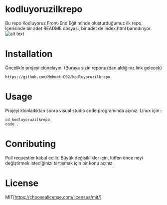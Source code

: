 # kodluyoruzilkrepo
Bu repo Kodluyoruz Front-End Eğitiminde oluşturduğumuz ilk repo. İçerisinde bir adet README dosyası, bir adet de index.html barındırıyor.
![alt text](https://www.google.com/search?q=kodluyoruz+jpeg&rlz=1C1CHZN_trTR1028TR1028&sxsrf=ALiCzsa7Sbq6S7Vy7TCUGyTfZJ9y6H23ag:1670761885244&source=lnms&tbm=isch&sa=X&ved=2ahUKEwiagbKFyfH7AhXP4YUKHXxDBr0Q_AUoAXoECAEQAw&biw=1366&bih=657&dpr=1)

# Installation
Öncelikle projeyi clonelayın. (Buraya sizin reponuzdan aldığınız link gelecek)
```
https://github.com/Mehmet-D02/kodluyoruzilkrepo

```
# Usage
Projeyi klonladıktan sonra visual studio code programında açınız.
Linux için : 

```
cd kodluyoruzilkrepo
code .
```
# Conributing
Pull requestler kabul edilir. Büyük değişiklikler için, lütfen önce neyi değiştirmek istediğinizi tartışmak için bir konu açınız.

# License
MIT[https://choosealicense.com/licenses/mit/]